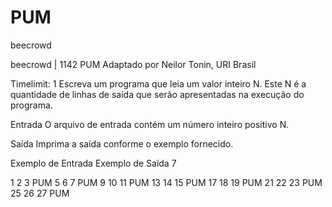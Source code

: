 # PUM
beecrowd

beecrowd | 1142
PUM
Adaptado por Neilor Tonin, URI  Brasil

Timelimit: 1
Escreva um programa que leia um valor inteiro N. Este N é a quantidade de linhas de saída que serão apresentadas na execução do programa.

Entrada
O arquivo de entrada contém um número inteiro positivo N.

Saída
Imprima a saída conforme o exemplo fornecido.

Exemplo de Entrada	Exemplo de Saída
7

1 2 3 PUM
5 6 7 PUM
9 10 11 PUM
13 14 15 PUM
17 18 19 PUM
21 22 23 PUM
25 26 27 PUM

